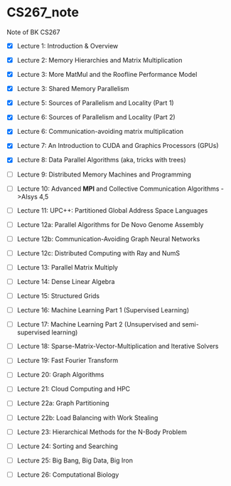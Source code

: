 # CS267_note
Note of BK CS267

- [x] Lecture 1: Introduction & Overview
- [x] Lecture 2: Memory Hierarchies and Matrix Multiplication
- [x] Lecture 3: More MatMul and the Roofline Performance Model
- [x] Lecture 3: Shared Memory Parallelism
- [x] Lecture 5: Sources of Parallelism and Locality (Part 1)
- [x] Lecture 6: Sources of Parallelism and Locality (Part 2)
- [x] Lecture 6: Communication-avoiding matrix multiplication
- [x] Lecture 7: An Introduction to CUDA and Graphics Processors (GPUs)
- [x] Lecture 8: Data Parallel Algorithms (aka, tricks with trees)
- [ ] Lecture 9: Distributed Memory Machines and Programming
- [ ] Lecture 10: Advanced **MPI** and Collective Communication Algorithms ->AIsys 4,5
- [ ] Lecture 11: UPC++: Partitioned Global Address Space Languages
- [ ] Lecture 12a: Parallel Algorithms for De Novo Genome Assembly
- [ ] Lecture 12b: Communication-Avoiding Graph Neural Networks
- [ ] Lecture 12c: Distributed Computing with Ray and NumS
- [ ] Lecture 13: Parallel Matrix Multiply
- [ ] Lecture 14: Dense Linear Algebra
- [ ] Lecture 15: Structured Grids
- [ ] Lecture 16: Machine Learning Part 1 (Supervised Learning)
- [ ] Lecture 17: Machine Learning Part 2 (Unsupervised and semi-supervised learning)
- [ ] Lecture 18: Sparse-Matrix-Vector-Multiplication and Iterative Solvers
- [ ] Lecture 19: Fast Fourier Transform
- [ ] Lecture 20: Graph Algorithms
- [ ] Lecture 21: Cloud Computing and HPC
- [ ] Lecture 22a: Graph Partitioning
- [ ] Lecture 22b: Load Balancing with Work Stealing
- [ ] Lecture 23: Hierarchical Methods for the N-Body Problem
- [ ] Lecture 24: Sorting and Searching
- [ ] Lecture 25: Big Bang, Big Data, Big Iron
- [ ] Lecture 26: Computational Biology

